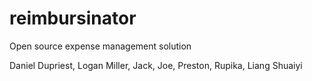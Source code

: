 # reimbursinator

Open source expense management solution

Daniel Dupriest, Logan Miller, Jack, Joe, Preston, Rupika, Liang Shuaiyi 

